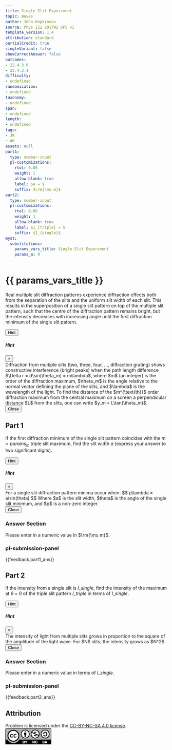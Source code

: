 ```yaml
---
title: Single Slit Experiment
topic: Waves
author: John Hopkinson
source: Phys 122 2017W2 GPS vI
template_version: 1.4
attribution: standard
partialCredit: true
singleVariant: false
showCorrectAnswer: false
outcomes:
- 22.4.3.0
- 22.4.3.1
difficulty:
- undefined
randomization:
- undefined
taxonomy:
- undefined
span:
- undefined
length:
- undefined
tags:
- JR
- AK
assets: null
part1:
  type: number-input
  pl-customizations:
    rtol: 0.05
    weight: 1
    allow-blank: true
    label: $a = $
    suffix: $\rm{\mu m}$
part2:
  type: number-input
  pl-customizations:
    rtol: 0.05
    weight: 1
    allow-blank: true
    label: $I_{triple} = $
    suffix: $I_{single}$
myst:
  substitutions:
    params_vars_title: Single Slit Experiment
    params_m: 9
---
```

# {{ params_vars_title }}
Real multiple slit diffraction patterns experience diffraction effects both from the separation of the slits and the uniform slit width of each slit. This results in the superposition of a single slit pattern on top of the multiple slit pattern, such that the centre of the diffraction pattern remains bright, but the intensity decreases with increasing angle until the first diffraction minimum of the single slit pattern.

<!-- Button trigger modal -->

<button type="button" class="btn btn-primary" data-toggle="modal" data-target="#exampleModalLong1">
  Hint
</button>

<!-- Modal -->

<div class="modal fade" id="exampleModalLong1" tabindex="-1" role="dialog" aria-labelledby="exampleModalLongTitle" aria-hidden="true">
  <div class="modal-dialog" role="document">
        <div class="modal-content">
          <div class="modal-header">
            <h5 class="modal-title" id="exampleModalLongTitle">Hint</h5>
            <button type="button" class="close" data-dismiss="modal" aria-label="Close">
              <span aria-hidden="true">&times;</span>
            </button>
          </div>
          <div class="modal-body">
          Diffraction from multiple slits (two, three, four, ..., diffraction grating) shows constructive interference (bright peaks) when the path length difference $\Delta r = d\sin(\theta_m) = m\lambda$, where $m$ (an integer) is the order of the diffraction maximum, $\theta_m$ is the angle relative to the normal vector defining the plane of the slits, and $\lambda$ is the wavelength of the light. To find the distance of the $m^{\text{th}}$ order diffraction maximum from the central maximum on a screen a perpendicular distance $L$ from the slits, one can write $y_m = L\tan(\theta_m)$.
          </div>
          <div class="modal-footer">
            <button type="button" class="btn btn-secondary" data-dismiss="modal">Close</button>
          </div>
    </div>
  </div>
</div>

## Part 1

If the first diffraction minimum of the single slit pattern coincides with the $m = {{ params_m }}$ triple slit maximum, find the slit width $a$ (express your answer to two significant digits).

<!-- Button trigger modal -->

<button type="button" class="btn btn-primary" data-toggle="modal" data-target="#exampleModalLong2">
  Hint
</button>

<!-- Modal -->

<div class="modal fade" id="exampleModalLong2" tabindex="-1" role="dialog" aria-labelledby="exampleModalLongTitle" aria-hidden="true">
  <div class="modal-dialog" role="document">
        <div class="modal-content">
          <div class="modal-header">
            <h5 class="modal-title" id="exampleModalLongTitle">Hint</h5>
            <button type="button" class="close" data-dismiss="modal" aria-label="Close">
              <span aria-hidden="true">&times;</span>
            </button>
          </div>
          <div class="modal-body">
          For a single slit diffraction pattern minima occur when:
          $$
          p\lambda = a\sin(theta)
          $$
          Where $a$ is the slit width,  $theta$ is  the angle of the single slit minimum, and $p$ is a non-zero integer.
          </div>
          <div class="modal-footer">
            <button type="button" class="btn btn-secondary" data-dismiss="modal">Close</button>
          </div>
    </div>
  </div>
</div>

### Answer Section

Please enter in a numeric value in $\rm{\mu m}$.

### pl-submission-panel

{{feedback.part1_ans}}

## Part 2

If the intensity from a single slit is $I\_{single}$, find the intensity of the maximum at $\theta$ = 0 of the triple slit pattern $I\_{triple}$ in terms of $I\_{single}$.

<!-- Button trigger modal -->

<button type="button" class="btn btn-primary" data-toggle="modal" data-target="#exampleModalLong3">
  Hint
</button>

<!-- Modal -->

<div class="modal fade" id="exampleModalLong3" tabindex="-1" role="dialog" aria-labelledby="exampleModalLongTitle" aria-hidden="true">
  <div class="modal-dialog" role="document">
        <div class="modal-content">
          <div class="modal-header">
            <h5 class="modal-title" id="exampleModalLongTitle">Hint</h5>
            <button type="button" class="close" data-dismiss="modal" aria-label="Close">
              <span aria-hidden="true">&times;</span>
            </button>
          </div>
          <div class="modal-body">
          The intensity of light from multiple slits grows in proportion to the square of the amplitude of the light wave. For $N$ slits, the intensity grows as $N^2$.
          </div>
          <div class="modal-footer">
            <button type="button" class="btn btn-secondary" data-dismiss="modal">Close</button>
          </div>
    </div>
  </div>
</div>

### Answer Section

Please enter in a numeric value in terms of $I\_{single}$.

### pl-submission-panel

{{feedback.part2_ans}}

## Attribution

Problem is licensed under the [CC-BY-NC-SA 4.0 license](https://creativecommons.org/licenses/by-nc-sa/4.0/).<br> ![The Creative Commons 4.0 license requiring attribution-BY, non-commercial-NC, and share-alike-SA license.](https://raw.githubusercontent.com/firasm/bits/master/by-nc-sa.png)